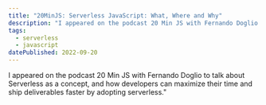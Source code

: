 ```yaml
---
title: "20MinJS: Serverless JavaScript: What, Where and Why"
description: "I appeared on the podcast 20 Min JS with Fernando Doglio to talk about Serverless as a concept, and how developers can maximize their time and ship deliverables faster by adopting serverless. "
tags: 
  - serverless
  - javascript
datePublished: 2022-09-20
---
```

I appeared on the podcast 20 Min JS with Fernando Doglio to talk about Serverless as a concept, and how developers can maximize their time and ship deliverables faster by adopting serverless."